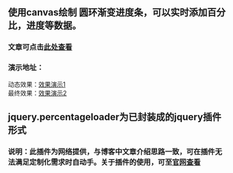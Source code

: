 ﻿## 使用canvas绘制 **圆环渐变**进度条，可以实时添加百分比，进度等数据。

### 文章可点击[此处查看]()

### 演示地址：

动态效果：[效果演示1](http://wslover.byethost11.com/canvas/bar-%E5%9C%86%E7%8E%AF%E8%BF%9B%E5%BA%A6%E6%9D%A1/index2.html)
<br>
最终效果：[效果演示2](http://wslover.byethost11.com/canvas/bar-%E5%9C%86%E7%8E%AF%E8%BF%9B%E5%BA%A6%E6%9D%A1/index.html)

## jquery.percentageloader为已封装成的jquery插件形式
### 说明：此插件为网络提供，与博客中文章介绍思路一致，可在插件无法满足定制化需求时自动手。关于插件的使用，可至[官网查看](https://github.com/lepoetemaudit/percentageloader)